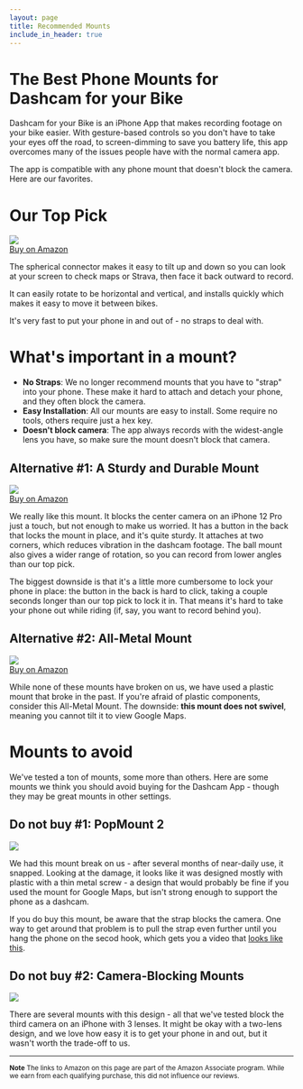 ```yaml
---
layout: page
title: Recommended Mounts
include_in_header: true
---
```


# The Best Phone Mounts for Dashcam for your Bike
Dashcam for your Bike is an iPhone App that makes recording footage on your bike easier.
With gesture-based controls so you don't have to take your eyes off the road, to screen-dimming to save you battery life, this app overcomes many of the issues people have with the normal camera app.

The app is compatible with any phone mount that doesn't block the camera. Here are our favorites.

# Our Top Pick

<a href="https://www.amazon.com/visnfa-Adjustable-Universal-Accessories-Smartphones/dp/B08TWMZFR8?pd_rd_w=kzQ1l&pf_rd_p=eb19c5b7-e15e-4646-8a38-bda700402de6&pf_rd_r=6EYMBHBWZVW24GQWWEYY&pd_rd_r=5118b3e4-0d36-416a-8c41-8a02c7c0418a&pd_rd_wg=iuvZV&pd_rd_i=B08TWMZFR8&th=1&linkCode=li3&tag=robotarmin0c-20&linkId=707783e7e947601bf7035bff7f744920&language=en_US&ref_=as_li_ss_il" target="_blank"><img border="0" src="//ws-na.amazon-adsystem.com/widgets/q?_encoding=UTF8&ASIN=B08TWMZFR8&Format=_SL250_&ID=AsinImage&MarketPlace=US&ServiceVersion=20070822&WS=1&tag=robotarmin0c-20&language=en_US" ><br/>Buy on Amazon</a>

The spherical connector makes it easy to tilt up and down so you can look at your screen to check maps or Strava, then face it back outward to record.

It can easily rotate to be horizontal and vertical, and installs quickly which makes it easy to move it between bikes.

It's very fast to put your phone in and out of - no straps to deal with.

# What's important in a mount?

* **No Straps**: We no longer recommend mounts that you have to "strap" into your phone.  These make it hard to attach and detach your phone, and they often block the camera.
* **Easy Installation**: All our mounts are easy to install. Some require no tools, others require just a hex key.
* **Doesn't block camera**: The app always records with the widest-angle lens you have, so make sure the mount doesn't block that camera.

## Alternative #1: A Sturdy and Durable Mount
<a href="https://www.amazon.com/gp/product/B08R93X4F6?ie=UTF8&psc=1&linkCode=li3&tag=robotarmin0c-20&linkId=62f93bdc23fd843e23f3fea89f85b9c0&language=en_US&ref_=as_li_ss_il" target="_blank"><img border="0" src="//ws-na.amazon-adsystem.com/widgets/q?_encoding=UTF8&ASIN=B08R93X4F6&Format=_SL250_&ID=AsinImage&MarketPlace=US&ServiceVersion=20070822&WS=1&tag=robotarmin0c-20&language=en_US" ><br/>Buy on Amazon</a>

We really like this mount. It blocks the center camera on an iPhone 12 Pro just a touch, but not enough to make us worried.
It has a button in the back that locks the mount in place, and it's quite sturdy.
It attaches at two corners, which reduces vibration in the dashcam footage.
The ball mount also gives a wider range of rotation, so you can record from lower angles than our top pick.

The biggest downside is that it's a little more cumbersome to lock your phone in place: the button in the back is hard to click, taking a couple seconds longer than our top pick to lock it in. That means it's hard to take your phone out while riding (if, say, you want to record behind you).



## Alternative #2: All-Metal Mount
<a href="https://www.amazon.com/GUB-Motorcycle-Aluminum-Rotation-Adjustable/dp/B07GKT8FBZ/ref=as_li_ss_il?_encoding=UTF8&pd_rd_w=WExxg&pf_rd_p=8b894231-4b84-44da-9446-c27cf0e8abc2&pf_rd_r=7S1SWGQFBXTEPWW6EA5G&pd_rd_r=138ae756-baa5-4b60-8632-c877df877f25&pd_rd_wg=ay0Gv&ref_=nav_youraccount_switchacct&linkCode=li2&tag=robotarmin0c-20&linkId=5b70f71a6ec74f1b2eb5f659cf6b5e1d&language=en_US" target="_blank"><img border="0" src="//ws-na.amazon-adsystem.com/widgets/q?_encoding=UTF8&ASIN=B07GKT8FBZ&Format=_SL160_&ID=AsinImage&MarketPlace=US&ServiceVersion=20070822&WS=1&tag=robotarmin0c-20&language=en_US" ><br/>Buy on Amazon</a>

While none of these mounts have broken on us, we have used a plastic mount that broke in the past.
If you're afraid of plastic components, consider this All-Metal Mount.
The downside: **this mount does not swivel**, meaning you cannot tilt it to view Google Maps.


# Mounts to avoid

We've tested a ton of mounts, some more than others. Here are some mounts we think you should avoid buying for the Dashcam App - though they may be great mounts in other settings.

## Do not buy #1: PopMount 2
<a href="https://www.amazon.com/PopSockets-PopMount-Ride-Scooter-Bicycle/dp/B08P4XJVPL/ref=as_li_ss_il?dchild=1&keywords=pop+mount+2+bike&qid=1633807572&sr=8-1&linkCode=li2&tag=robotarmin0c-20&linkId=687a8bac46954f6a2c12754cb694a5f3&language=en_US" target="_blank"><img border="0" src="//ws-na.amazon-adsystem.com/widgets/q?_encoding=UTF8&ASIN=B08P4XJVPL&Format=_SL160_&ID=AsinImage&MarketPlace=US&ServiceVersion=20070822&WS=1&tag=robotarmin0c-20&language=en_US" ></a>

We had this mount break on us - after several months of near-daily use, it snapped.
Looking at the damage, it looks like it was designed mostly with plastic with a thin metal screw - a design that would probably be fine if you used the mount for Google Maps, but isn't strong enough to support the phone as a dashcam.

If you do buy this mount, be aware that the strap blocks the camera.
One way to get around that problem is to pull the strap even further until you hang the phone on the secod hook, which gets you a video that [looks like this](https://twitter.com/DashcamBike/status/1448636353948880900?s=20).


## Do not buy #2: Camera-Blocking Mounts
<a href="https://www.amazon.com/Motorcycle-Bicycle-Handlebar-Universal-Adjustable/dp/B098R19S3X/ref=as_li_ss_il?keywords=Motorcycle+Phone+Mount+Holder+Bike+Phone+Mount+Cell+Phone+Mount+Holder+for+Bike+Bicycle+Sport+Road+Bike+Handlebar+Universal+360+Adjustable+for+iPhone+12+11+xr+Pro+Max+All+Phones&qid=1636673275&qsid=131-2770754-2039666&sr=8-3&sres=B098R19S3X,B07M7TK3NJ,B01LWDCSIZ,B08R8MZYMH,B085DMV7XD,B08ZSPW3NF,B07GKT8FBZ,B089SHV1JH,B087CKZT2C,B01ICAI44S,B07PVMV49J,B08ZSNZ681,B075WPLYGM,B075WFRSVF,B015UIPMH2,B07S8G7NK1&srpt=PORTABLE_ELECTRONIC_DEVICE_MOUNT&linkCode=li2&tag=robotarmin0c-20&linkId=5591e35fffbf1f669f0f50647862f62a&language=en_US" target="_blank"><img border="0" src="//ws-na.amazon-adsystem.com/widgets/q?_encoding=UTF8&ASIN=B098R19S3X&Format=_SL160_&ID=AsinImage&MarketPlace=US&ServiceVersion=20070822&WS=1&tag=robotarmin0c-20&language=en_US" ></a>

There are several mounts with this design - all that we've tested block the third camera on an iPhone with 3 lenses.
It might be okay with a two-lens design, and we love how easy it is to get your phone in and out, but it wasn't worth the trade-off to us.

<hr/>
<small>
<b>Note</b>
The links to Amazon on this page are part of the Amazon Associate program.
While we earn from each qualifying purchase, this did not influence our reviews.
</small>
